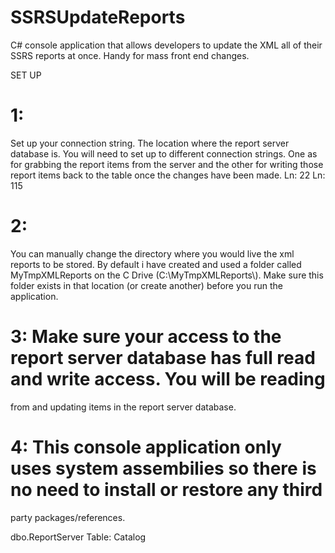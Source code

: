 # SSRSUpdateReports
C# console application that allows developers to update the XML all of their SSRS reports at once. Handy for mass front end changes.

SET UP
# 1: 
Set up your connection string. The location where the report server database is. You will need to set up to
different connection strings. One as for grabbing the report items from the server and the other for writing
those report items back to the table once the changes have been made.
Ln: 22
Ln: 115

# 2:
You can manually change the directory where you would live the xml reports to be stored. By default i have 
created and used a folder called MyTmpXMLReports on the C Drive (C:\\MyTmpXMLReports\\). Make sure this folder
exists in that location (or create another) before you run the application.

# 3: Make sure your access to the report server database has full read and write access. You will be reading 
from and updating items in the report server database. 

# 4: This console application only uses system assembilies so there is no need to install or restore any third
party packages/references.

dbo.ReportServer
Table: Catalog
